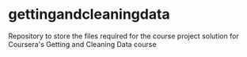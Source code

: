 # gettingandcleaningdata
Repository to store the files required for the course project solution for Coursera's Getting and Cleaning Data course
